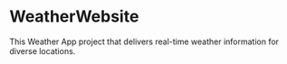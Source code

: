 # WeatherWebsite
 This Weather App project that delivers real-time weather information for diverse locations. 
